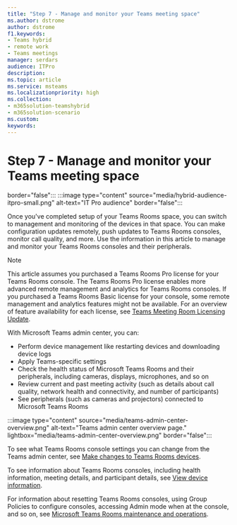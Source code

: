 ```yaml
---
title: "Step 7 - Manage and monitor your Teams meeting space"
ms.author: dstrome
author: dstrome
f1.keywords:
- Teams hybrid
- remote work
- Teams meetings
manager: serdars
audience: ITPro
description: 
ms.topic: article
ms.service: msteams
ms.localizationpriority: high
ms.collection:
- m365solution-teamshybrid
- m365solution-scenario
ms.custom: 
keywords: 
---
```


# Step 7 - Manage and monitor your Teams meeting space

border="false"::: :::image type="content" source="media/hybrid-audience-itpro-small.png" alt-text="IT Pro audience" border="false":::

Once you've completed setup of your Teams Rooms space, you can switch to management and monitoring of the devices in that space. You can make configuration updates remotely, push updates to Teams Rooms consoles, monitor call quality, and more. Use the information in this article to manage and monitor your Teams Rooms consoles and their peripherals.

> [!NOTE]
> This article assumes you purchased a Teams Rooms Pro license for your Teams Rooms console. The Teams Rooms Pro license enables more advanced remote management and analytics for Teams Rooms consoles. If you purchased a Teams Rooms Basic license for your console, some remote management and analytics features might not be available. For an overview of feature availability for each license, see [Teams Meeting Room Licensing Update](rooms/rooms-licensing.md).

With Microsoft Teams admin center, you can:

- Perform device management like restarting devices and downloading device logs
- Apply Teams-specific settings
- Check the health status of Microsoft Teams Rooms and their peripherals, including cameras, displays, microphones, and so on
- Review current and past meeting activity (such as details about call quality, network health and connectivity, and number of participants)
- See peripherals (such as cameras and projectors) connected to Microsoft Teams Rooms

 :::image type="content" source="media/teams-admin-center-overview.png" alt-text="Teams admin center overview page." lightbox="media/teams-admin-center-overview.png" border="false":::

To see what Teams Rooms console settings you can change from the Teams admin center, see [Make changes to Teams Rooms devices](rooms/rooms-manage.md#make-changes-to-teams-rooms-devices).

To see information about Teams Rooms consoles, including health information, meeting details, and participant details, see [View device information](rooms/rooms-manage.md#view-device-information).

For information about resetting Teams Rooms consoles, using Group Policies to configure consoles, accessing Admin mode when at the console, and so on, see [Microsoft Teams Rooms maintenance and operations](rooms/rooms-operations.md).
